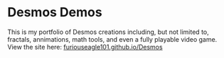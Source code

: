 # Desmos Demos

This is my portfolio of Desmos creations including, but not limited to, fractals, annimations, math tools, and even a fully playable video game.
View the site here: [furiouseagle101.github.io/Desmos](https://furiouseagle101.github.io/Desmos/)
